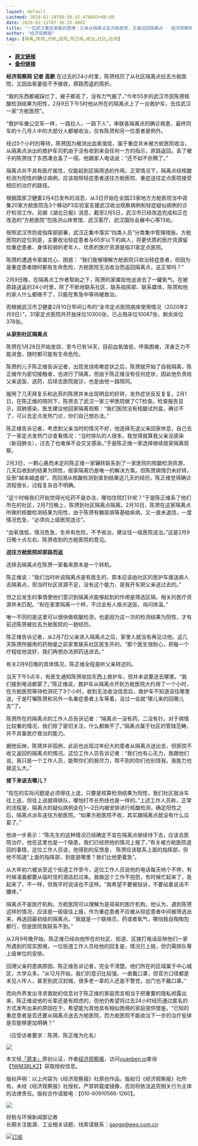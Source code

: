 ```yaml
---
layout: default
Lastmod: 2020-02-28T08:58:42.478643+00:00
date: 2020-02-11T07:36:15.000Z
title: "一位武汉重症家属的困境：父亲从隔离点去方舱医院，又被拉回隔离点 - 经济观察网 － 专业财经新闻网站"
author: "经济观察报"
tags: [隔离,陈赟,方舱,医院,陈正维,收治,社区,检测]
---
```


* [**原文链接**](http://archive.is/LewAy)
* [**备份链接**](http://archive.is/LewAy)


**经济观察网 记者 高歌** 在过去的24小时里，陈赟经历了从社区隔离点拉去方舱医院，又因血氧量低不予接收，原路而返的周折。

“我的东西都被踩烂了，被子都丢了，没有力气搬了，”今年55岁的武汉市民陈赟核酸检测结果为阳性，2月9日下午5时他从所在的隔离点上了一台救护车，去往武汉一家“方舱医院”。

“救护车像公交车一样，一路拉人，一路下人”，串联各隔离点的确诊病患，最终同车的十几号人中的大部分人都被收治，仅有陈赟和另一位患者是例外。

经过5个小时的等待，陈赟因为被测出血氧值低，属于重症并未被方舱医院收治，从隔离点派出的救护车司机由于没有收到来自任何一方的指示，原路返回。丢了被子的陈赟找了东西凑合盖了一宿。他跟家人电话说：“还不如不折腾了。”

隔离点并不具有医疗属性，仅能起到区隔筛选的作用。正常情况下，隔离点经核酸检测为阳性的确诊病例，应该按照轻症患者送往方舱医院、重症送往定点医院接受相应的治疗的路径。

根据国家卫健委2月4日发布的消息，从3日开始在全国23家地方方舱医院当中调集20家方舱医院及3个移动P3实验室支援武汉收治观察病例和轻症疑似病例的诊疗检测工作。另据《湖北日报》消息，截至2月5日，武汉市已经改造完成和正在改造的“方舱医院”包括洪山体育馆、武汉客厅、武汉国际会展中心等13处。

按照武汉市防疫指挥部部署，武汉正集中落实“四类人员”分类集中管理措施，方舱医院的定位则是，主要收治轻症患者与65岁以下的病人，将更优质的医疗资源留给重症患者、身体较弱的老年人，优质的医疗资源是指31家定点医院。

陈赟的遭遇令家属忧心、困惑： “我们能够理解方舱医院只收治轻症患者，但因为是重症患者随时都有生命危险，方舱医院无法收治而返回隔离点，这正常吗？”

2月9日晚，在隔离点工作者帮助之下，陈赟的家属给他送进去了一罐氧气。在被原路送返的24小时里，除了不断地联系社区、联系指挥部、联系媒体，陈赟和他的家人什么都做不了，只能在焦急中等待被救治。

而根据武汉市卫健委2月10日早间公布的“全市定点医院病床使用情况（2020年2月9日）”，31家定点医院共开放床位10300张，已占用床位10087张，剩余床位378张。

**从家到社区隔离点**

陈赟在1月28日开始发烧，至今已有14天，目前血氧值低，呼吸困难，浑身乏力不能进食，随时都可能有生命危险。

陈赟的儿子陈正维告诉记者，出现发烧咳嗽症状之后，陈赟就开始了自我隔离，陈正维作为密切接触者，也进行了隔离，但由于陈正维没有任何症状，因此他负责给父亲送饭、送药，后续去医院就诊，也是由他一路陪同。

服用了几天拜复乐和达菲的陈赟并未出现明显的好转，发热症状反反复复。2月1日，在陈正维的陪同下，陈赟去了武汉一家三甲医院做了CT检查。检查报告显示，双肺感染，医生建议他回家隔离观察：“我们医院没有核酸试剂盒，确诊不了，可以去定点发热门诊，你们自己想办法。”

陈正维告诉记者，考虑到父亲当时的情况不好，他选择先送父亲回家休息，自己去了一家定点发热门诊查看情况：“当时排队的人很多，我觉得就算我父亲没感染（新冠肺炎），过去了也难保不会交叉感染。”于是陈正维一家选择继续居家隔离观察。

2月3日，一颗心悬而未定的陈正维一家辗转联系到了一家医院的核酸检测资源，几天后收到的结果为阴性，居家隔离仍是唯一的解决方案。但陈赟病情仍未好转，反倒“越来越虚弱”。而回溯从核酸检测到拿到结果这几天的经历，陈正维觉得确诊流程很长，过程复杂且不明确。

“这个时候我们开始觉得光吃药不是办法，哪怕住院打针呢？”于是陈正维系了他们所在的社区，2月7日晚上，陈赟到社区隔离点隔离。2月10日，陈赟在这家隔离点所做的核酸检测结果为阳性，由于陈赟有糖尿病等基础疾病，又一直未退烧，一度情况危急，“必须向上级医院送诊”。

“血氧值低，情况危急，生命有危险，不予收治，建议往一级医院送治。”这是2月9日晚十点左右，陈赟收到的方舱医院的意见。

**送往方舱医院却原路而返**

选择去隔离点在陈赟一家看来原本是一个转机。

陈正维说：“我们当时听说隔离点是有医生的，原本应该由社区的医护车接送病人去隔离点，但当时社区资源不足，没有这个能力，是我开车把父亲送过去的。”

但之后发生的事情使他们意识到隔离点能够起到的作用是筛选区隔，相关的医疗资源并未匹配。“和在家里隔离一个样，不过会有人按点送饭，询问体温。”

唯一不同的是这里可以很快做核酸检测，也是因为这一次的检测结果为阳性，才有前述陈赟被拉去方舱医院的一趟经历。

陈正维告诉记者，从2月7日父亲进入隔离点之后，家里人就没有再见过他。这几天陈赟所服用的药物是之前家里联系社区医生开的。“那个医生很耐心，把每一个疗程给他说好，我们再想办法把药送进去。”

有关2月9日晚的具体情况，陈正维全程是听父亲转述的。

当天下午5点半，有医生通知陈赟收拾东西上救护车，但并未说要送去哪里。“我们接到电话都蒙了。”陈正维说，救护车从隔离点开到方舱医院大约用了一个小时，在方舱医院等待检测花了3个小时，收到无法收治信息后，救护车不知道该往哪里送，于是叮嘱陈赟和另外一名重症患者上车等着，没过一会就“哪儿来的回哪儿去”了。

陈赟所在的隔离点的工作人员告诉记者：“隔离点一没有药，二没有针。对于病情比较重的情况，我们除了密切关注，什么都做不了。”隔离点属于社区的管辖范畴，并不具备医疗救治的能力。

据他反映，陈赟并非孤例，此前也出现过年纪大的患者从隔离点送出去，但医院不收又返回的隔离点的情况。这位工作人员告诉记者：“我们也有心无力，我跟他们说，我只是一个工作人员，能帮你们的我尽力，帮不到的你们也别怪我，我能力也就这么大。”

**接下来该去哪儿？**

“现在的实际问题是必须得往上送，只要是核算检测结果为阳性，我们社区就派车往上送，但往上送就得排队，哪怕打市长热线也是一样的。”上述工作人员称，正常的流程是，隔离点的疑似病例会在1～2日内被安排进行核酸检测，确定阳性之后，隔离点派车送往方舱医院。“如果方舱医院不收，其实跟隔离点就没有什么瓜葛了。”

他进一步表示：“陈先生的这种情况已经确定不宜在隔离点继续待下去，应该去医院治疗，他在这里也是一个隐患，我们已经把他的情况上报了，”有关被方舱医院退回的事情，这位工作人员说，他得到的反馈是， 陈赟应该联系上面的指挥部，但他不知道“上面的指挥部，到底是哪里？我们比他更着急”。

从大年初六被派至这个街道工作至今，这位工作人员说他的电话每天响个不停，有时候凌晨都要从临时住的酒店赶过来。我做这个工作不抱怨，有时候忙起来了，急起来了，不一样，但我平时说话也不这样。“我希望不要被投诉，不要站着说话不腰疼。”

隔离点不是医疗机构，方舱医院可以理解为是简易的医疗机构，他认为，遇到陈赟这样的情况，应该是一级级往上报，作为重症患者不应被从轻症患者中间被筛选出来，再送回最初级的隔离点。“我就是一个联络员，药或者氧气，哪怕我自掏掏包都行，但是医院我联系不到。”

从2月9号晚开始，陈正维已经向他所在的社区、街道、区拨打电话反映他们一家所遇到的现实困境，一位街道工作人员给他的回复是，情况已上报，但仍需排队等上级单位的安排。

回溯父亲的患病原因，陈正维告诉记者，完全不清楚。他们所在的区域属于中心城区，大学众多。“从12月开始，我们的意识比较强，一直戴口罩，但官方口径都是未见人传人，甚至到武汉封城，很多老一辈的人还是不警觉，出门也不戴口罩。”

而向外界发出寻求救助的信息对于陈正维的家庭而言相当于把重要的隐私袒露出来，陈正维说他的长辈还是有顾虑的，但他仍希望将过去24小时经历通过匿名的方式发布出来的原因在于，希望能为其他具有相似困境的家庭提供借鉴。“已知的重症患者是否还要从隔离点送去方舱医院，而方舱医院不能收治下一步的治疗安排是否能够更加明确？”

（应受访者要求：陈赟、陈正维为化名）

![](/images/post/c6eb9b49e012503b6e687553ae8afc21.png)

本文经[「原本」](https://archive.is/o/LewAy/yuanben.io/)原创认证，作者[经济观察报](https://archive.is/o/LewAy/https://yuanben.io/author/b454cdbf-cec7-4ff6-a1f9-5e79c2353485)，访问[yuanben.io](https://archive.is/o/LewAy/yuanben.io/)查询【[1WM3RLKZ](https://archive.is/o/LewAy/https://www.yuanben.io/article/1WM3RLKZR4JK9LCZ5WHX2CDWEUQP2HYP6QVTIDXT2LW6240VGK)】获取授权信息。

版权声明：以上内容为《经济观察报》社原创作品，版权归《经济观察报》社所有。未经《经济观察报》社授权，严禁转载或镜像，否则将依法追究相关行为主体的法律责任。版权合作请致电：【010-60910566-1260】。

[![](/images/post/69928e4e4af302a84c5aff894c846d95.jpg)](https://archive.is/o/LewAy/space.eeo.com.cn/gaoge)

财税与环保新闻部记者  
长期关注能源、工业相关话题，线索请联系：gaoge@eeo.com.cn

[![](/images/post/bf1bf656c8649e8b3fb486353b13510f.png)订阅](#)

